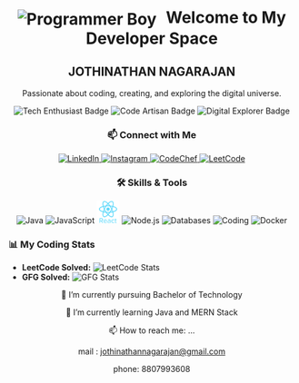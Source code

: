 <!-- Title -->
<h1 align="center">
  <img src="https://img.icons8.com/external-flat-juicy-fish/40/external-programmer-coding-and-development-flat-flat-juicy-fish.png" alt="Programmer Boy" style="vertical-align: middle; margin-right: 10px;" />
  Welcome to My Developer Space
</h1>

<h2 align="center">JOTHINATHAN NAGARAJAN</h2>

<!-- Subtitle -->
<p align="center">Passionate about coding, creating, and exploring the digital universe.</p>


<!-- Badges -->
<p align="center">
  <img src="https://img.shields.io/badge/-Tech%20Enthusiast-0055ff?style=for-the-badge&logo=coder&logoColor=white" alt="Tech Enthusiast Badge" />
  <img src="https://img.shields.io/badge/-Code%20Artisan-ffae42?style=for-the-badge&logo=codepen&logoColor=white" alt="Code Artisan Badge" />
  <img src="https://img.shields.io/badge/-Digital%20Explorer-00cc99?style=for-the-badge&logo=expedia&logoColor=white" alt="Digital Explorer Badge" />
</p>

<!-- Contact Me -->
<h3 align="center">📫 Connect with Me</h3>
<p align="center">
  <a href="https://www.linkedin.com/in/jothinathan-nagarajan-34b31024a/" target="_blank">
    <img src="https://img.icons8.com/color/48/000000/linkedin.png" alt="LinkedIn" height="40" width="40" />
  </a>
  <a href="https://www.instagram.com/jothinathannagarajan/" target="_blank">
    <img src="https://img.icons8.com/color/48/000000/instagram-new.png" alt="Instagram" height="40" width="40" />
  </a>
  <a href="https://www.geeksforgeeks.org/user/jothinathan7wsv/" target="_blank">
    <img src="https://upload.wikimedia.org/wikipedia/commons/4/43/GeeksforGeeks.svg" alt="CodeChef" height="40" width="40" />
  </a>
  <a href="https://leetcode.com/u/Jothinathannagarajan/" target="_blank">
    <img src="https://raw.githubusercontent.com/rahuldkjain/github-profile-readme-generator/master/src/images/icons/Social/leet-code.svg" alt="LeetCode" height="40" width="40" />
  </a>
</p>

<!-- Skills -->
<h3 align="center">🛠️ Skills & Tools</h3>
<p align="center">
  <!-- Add icons for your skills and tools here -->
<img src="https://upload.wikimedia.org/wikipedia/en/3/30/Java_programming_language_logo.svg" alt="Java" height="40" width="40" />
  <img src="https://img.icons8.com/color/48/000000/javascript.png" alt="JavaScript" height="40" width="40" />
  <img src="https://raw.githubusercontent.com/devicons/devicon/master/icons/react/react-original-wordmark.svg" alt="React" height="40" width="40" />
  <img src="https://img.icons8.com/color/48/000000/nodejs.png" alt="Node.js" height="40" width="40" />
  <img src="https://img.icons8.com/color/48/000000/database.png" alt="Databases" height="40" width="40" />
  <img src="https://img.icons8.com/color/48/000000/code.png" alt="Coding" height="40" width="40" />
  <img src="https://www.docker.com/wp-content/uploads/2022/03/Moby-logo.png" alt="Docker" height="40" width="40" />

### 📊 My Coding Stats
- **LeetCode Solved:** ![LeetCode Stats](https://img.shields.io/badge/dynamic/json?color=orange&label=LeetCode%20Solved&query=totalSolved&url=https://leetcode-stats-api.herokuapp.com/Jothinathannagarajan)
- **GFG Solved:** ![GFG Stats](https://img.shields.io/badge/dynamic/json?color=green&label=GFG%20Solved&query=total_problems_solved&url=https://gfgapi.vercel.app/jothinathan7wsv)

</p>
<center> 

🔭 I’m currently pursuing Bachelor of Technology

🌱 I’m currently learning Java and MERN Stack
<!-- 
 👯 I’m looking to collaborate on ...

 🤔 I’m looking for help with ...

 💬 Ask me about ... -->

 📫 How to reach me: ...

 mail : jothinathannagarajan@gmail.com
 
 phone: 8807993608
<!-- 
 😄 Pronouns: ...
 
 ⚡ Fun fact: ... -->
</center>

<!-- Portfolio Link -->











<!--
## Hi there 👋

**jothinathan423/jothinathan423** is a ✨ _special_ ✨ repository because its `README.md` (this file) appears on your GitHub profile.

Here are some ideas to get you started:

- 🔭 I’m currently working on ...
- 🌱 I’m currently learning ...
- 👯 I’m looking to collaborate on ...
- 🤔 I’m looking for help with ...
- 💬 Ask me about ...
- 📫 How to reach me: ...
- 😄 Pronouns: ...
- ⚡ Fun fact: ...
-->
